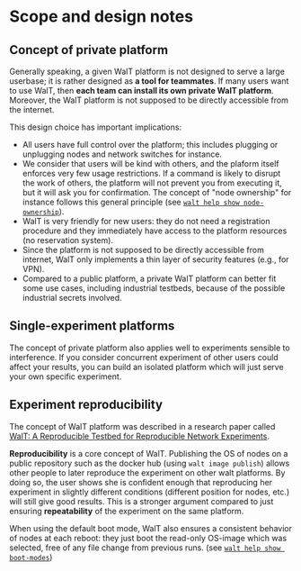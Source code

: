 
# Scope and design notes

## Concept of private platform

Generally speaking, a given WalT platform is not designed to serve a large userbase; it is rather designed as **a tool for teammates**.
If many users want to use WalT, then **each team can install its own private WalT platform**.
Moreover, the WalT platform is not supposed to be directly accessible from the internet.

This design choice has important implications:
* All users have full control over the platform; this includes plugging or unplugging nodes and network switches for instance.
* We consider that users will be kind with others, and the plaform itself enforces very few usage restrictions. If a command is likely to disrupt the work of others, the platform will not prevent you from executing it, but it will ask you for confirmation. The concept of "node ownership" for instance follows this general principle (see [`walt help show node-ownership`](node-ownership.md)).
* WalT is very friendly for new users: they do not need a registration procedure and they immediately have access to the platform resources (no reservation system).
* Since the platform is not supposed to be directly accessible from internet, WalT only implements a thin layer of security features (e.g., for VPN).
* Compared to a public platform, a private WalT platform can better fit some use cases, including industrial testbeds, because of the possible industrial secrets involved.


## Single-experiment platforms

The concept of private platform also applies well to experiments sensible to interference.
If you consider concurrent experiment of other users could affect your results, you can build an isolated platform which will just serve your own specific experiment.


## Experiment reproducibility

The concept of WalT platform was described in a research paper called [WalT: A Reproducible Testbed for Reproducible Network Experiments](https://hal.science/hal-01287566).

**Reproducibility** is a core concept of WalT.
Publishing the OS of nodes on a public repository such as the docker hub (using `walt image publish`) allows other people to later reproduce the experiment on other walt platforms.
By doing so, the user shows she is confident enough that reproducing her experiment in slightly different conditions (different position for nodes, etc.) will still give good results.
This is a stronger argument compared to just ensuring **repeatability** of the experiment on the same platform.

When using the default boot mode, WalT also ensures a consistent behavior of nodes at each reboot: they just boot the read-only OS-image which was selected, free of any file change from previous runs. (see [`walt help show boot-modes`](boot-modes.md))

